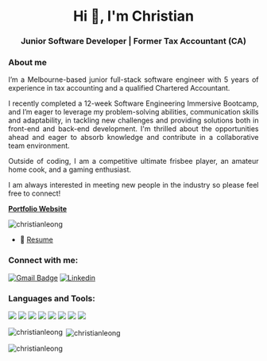 <h1 align="center">Hi 👋, I'm Christian</h1>
<h3 align="center">Junior Software Developer | Former Tax Accountant (CA)</h3>

### About me
<p align="justify">
I’m a Melbourne-based junior full-stack software engineer with 5 years of experience in tax accounting and a qualified Chartered Accountant.
</p>

<p align="justify">
I recently completed a 12-week Software Engineering Immersive Bootcamp, and I’m eager to leverage my problem-solving abilities, communication skills and adaptability, in tackling new challenges and providing solutions both in front-end and back-end development. I'm thrilled about the opportunities ahead and eager to absorb knowledge and contribute in a collaborative team environment.
</p>

<p align="justify">
Outside of coding, I am a competitive ultimate frisbee player, an amateur home cook, and a gaming enthusiast.
</p>

<p align="justify">
I am always interested in meeting new people in the industry so please feel free to connect!
</p>

<strong><a href="https://christianleong.surge.sh/">Portfolio Website</a></strong>

<p align="left"> <img src="https://komarev.com/ghpvc/?username=christianleong&label=Profile%20views&color=0e75b6&style=flat" alt="christianleong" /> </p>

- 📄 [Resume](https://drive.google.com/file/d/1a-ZbiUdjJa_k_Ec7zXydpynIct06kDMT/view)

<h3 align="left">Connect with me:</h3>

[![Gmail Badge](https://img.shields.io/badge/Gmail-5F939A?style=flat&logo=Gmail&logoColor=white&link=mailto:christianleong@gmail.com)](mailto:christianleong@gmail.com)
[![Linkedin](http://img.shields.io/badge/linkedin-0A66C2?style=flat&logo=linkedin&link=https://learngoeson.tistory.com/)](https://www.linkedin.com/in/christianleong/)


<h3 align="left">Languages and Tools:</h3>
<p align="left"> 
<img src="https://img.shields.io/badge/html5-E34F26?style=for-the-badge&logo=html5&logoColor=white">
<img src="https://img.shields.io/badge/css-1572B6?style=for-the-badge&logo=css3&logoColor=white">
<img src="https://img.shields.io/badge/javascript-F7DF1E?style=for-the-badge&logo=javascript&logoColor=black">
<img src="https://img.shields.io/badge/react-61DAFB?style=for-the-badge&logo=react&logoColor=black">
<!--   <img src="https://img.shields.io/badge/redux-764ABC?style=for-the-badge&logo=redux&logoColor=white"> -->
<!--   <img src="https://img.shields.io/badge/typescript-3178C6?style=for-the-badge&logo=typescript&logoColor=white"> -->
<img src="https://img.shields.io/badge/node.js-339933?style=for-the-badge&logo=Node.js&logoColor=white">
<img src="https://img.shields.io/badge/express-000000?style=for-the-badge&logo=express&logoColor=white">
<!-- <img src="https://img.shields.io/badge/mongoDB-47A248?style=for-the-badge&logo=MongoDB&logoColor=white"> -->
<!-- <img src="https://img.shields.io/badge/sass-CC6699?style=for-the-badge&logo=sass&logoColor=white"> -->
<!-- <img src="https://img.shields.io/badge/PostCSS-DD3A0A?style=for-the-badge&logo=postcss&logoColor=white">   -->
<img src="https://img.shields.io/badge/tailwind-06B6D4?style=for-the-badge&logo=tailwindcss&logoColor=white">
<!-- <img src="https://img.shields.io/badge/bootstrap-7952B3?style=for-the-badge&logo=bootstrap&logoColor=white"> -->
<img src="https://img.shields.io/badge/git-F05032?style=for-the-badge&logo=git&logoColor=white">
<!-- <img src="https://img.shields.io/badge/nextjs-000000?style=for-the-badge&logo=next.js&logoColor=white"> -->
<!--   <img src="https://img.shields.io/badge/jest-C21325?style=for-the-badge&logo=jest&logoColor=white"> -->
</p>

<p><img align="left" src="https://github-readme-stats.vercel.app/api/top-langs?username=christianleong&show_icons=true&locale=en&layout=compact" alt="christianleong" /></p>

<p>&nbsp;<img align="center" src="https://github-readme-stats.vercel.app/api?username=christianleong&show_icons=true&locale=en" alt="christianleong" /></p>

<p><img align="center" src="https://github-readme-streak-stats.herokuapp.com/?user=christianleong&" alt="christianleong" /></p>

